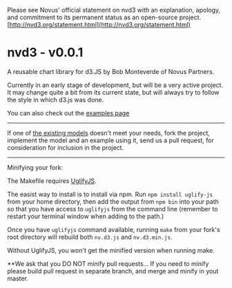 Please see Novus' official statement on nvd3 with an explanation,
apology, and commitment to its permanent status as an open-source
project. 
[http://nvd3.org/statement.html](http://nvd3.org/statement.html)

# nvd3 - v0.0.1

A reusable chart library for d3.JS by Bob Monteverde of Novus Partners.

Currently in an early stage of development, but will be a very active project.  It may change quite a bit from its current state, but will always try to follow the style in which d3.js was done.

You can also check out the [examples page](http://nvd3.org/ghpages/examples.html)

---

If one of [the existing models](https://github.com/novus/nvd3/tree/master/src/models) doesn't meet your needs, fork the project, implement the model and an example using it, send us a pull request, for consideration for inclusion in the project.

---

Minifying your fork:

The Makefile requires [UglifyJS](https://github.com/mishoo/UglifyJS).

The easist way to install is to install via npm. Run `npm install
uglify-js` from your home directory, then add the output from `npm bin`
into your path so that you have access to `uglifyjs` from the command
line (remember to restart your terminal window when adding to the path.)

Once you have `uglifyjs` command available, running `make` from your
fork's root directory will rebuild both `nv.d3.js` and `nv.d3.min.js`.

Without UglifyJS, you won't get the minified version when running make.

**We ask that you DO NOT minify pull requests... 
If you need to minify please build pull request in separate branch, and
merge and minify in yout master.


